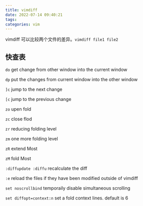 ```yaml
---
title: vimdiff
date: 2022-07-14 09:40:21
tags: 
categories: vim
---
```


vimdiff 可以比较两个文件的差异。`vimdiff file1 file2`

## 快查表

`do` get change from other window into the current window

`dp` put the changes from current window into the other window

`]c` jump to the next change

`[c` jump to the previous change

`zo` upen fold

`zc` close flod

`zr` reducing folding level

`zm` one more folding level

`zR` extend Most

`zM` fold Most

`:diffupdate :diffu` recalculate the diff

`:e` reload the files if they have been modified outside of vimdiff

`set noscrollbind` temporaily disable simultaneous scrolling

`set diffopt=context:n` set a fold context lines. default is 6
